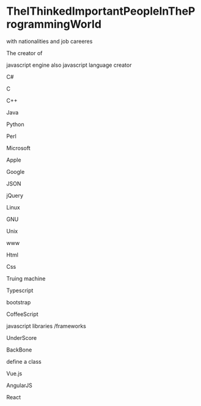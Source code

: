 # TheIThinkedImportantPeopleInTheProgrammingWorld
with nationalities and job careeres


The creator of

javascript engine     also javascript language creator

C#

C

C++

Java

Python

Perl

Microsoft

Apple

Google

JSON

jQuery

Linux

GNU

Unix

www

Html

Css

Truing machine

Typescript 

bootstrap


CoffeeScript

javascript libraries /frameworks

UnderScore

BackBone

define a class

Vue.js

AngularJS

React

